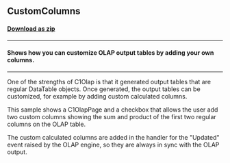 ## CustomColumns
#### [Download as zip](https://minhaskamal.github.io/DownGit/#/home?url=https://github.com/GrapeCity/ComponentOne-WinForms-Samples/tree/master/NetFramework\Olap\CS\CustomColumns\CustomColumns)
____
#### Shows how you can customize OLAP output tables by adding your own columns.
____
One of the strengths of C1Olap is that it generated output tables that are regular DataTable objects. Once generated, the output tables can be customized, for example by adding custom calculated columns. 

This sample shows a C1OlapPage and a checkbox that allows the user add two custom columns showing the sum and product of the first two regular columns on the OLAP table. 

The custom calculated columns are added in the handler for the "Updated" event raised by the OLAP engine, so they are always in sync with the OLAP output. 

